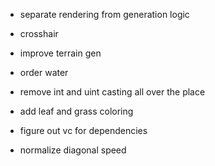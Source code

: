 - separate rendering from generation logic

- crosshair

- improve terrain gen
- order water
- remove int and uint casting all over the place
- add leaf and grass coloring

- figure out vc for dependencies

- normalize diagonal speed
